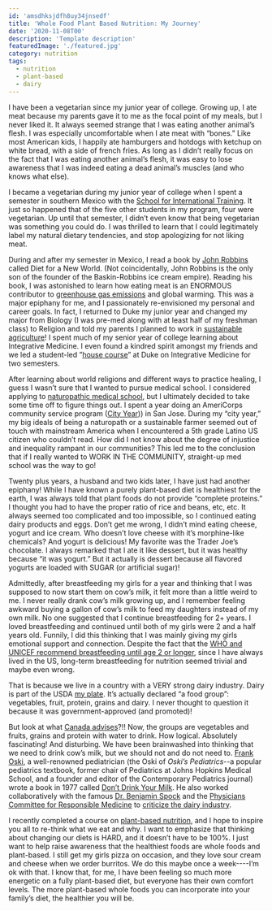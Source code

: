 ```yaml
---
id: 'amsdhksjdfh8uy34jnsedf'
title: 'Whole Food Plant Based Nutrition: My Journey'
date: '2020-11-08T00'
description: 'Template description'
featuredImage: './featured.jpg'
category: nutrition
tags:
  - nutrition
  - plant-based
  - dairy
---
```


I have been a vegetarian since my junior year of college. Growing up, I ate meat because my parents gave it to me as the focal point of my meals, but I never liked it. It always seemed strange that I was eating another animal’s flesh. I was especially uncomfortable when I ate meat with “bones.” Like most American kids, I happily ate hamburgers and hotdogs with ketchup on white bread, with a side of french fries.  As long as I didn’t really focus on the fact that I was eating another animal’s flesh, it was easy to lose awareness that I was indeed eating a dead animal’s muscles (and who knows what else).   

I became a vegetarian during my junior year of college when I spent a semester in southern Mexico with the [School for International Training](https://www.sit.edu/). It just so happened that of the five other students in my program, four were vegetarian. Up until that semester, I didn’t even know that being vegetarian was something you could do.  I was thrilled to learn that I could legitimately label my natural dietary tendencies, and stop apologizing for not liking meat.

During and after my semester in Mexico, I read a book by [John Robbins](https://www.johnrobbins.info/) called Diet for a New World.  (Not coincidentally, John Robbins is the only son of the founder of the Baskin-Robbins ice cream empire).  Reading his book, I was astonished to learn how eating meat is an ENORMOUS contributor to [greenhouse gas emissions](https://interactive.carbonbrief.org/what-is-the-climate-impact-of-eating-meat-and-dairy/#:~:text=A%20taste%20for%20meat%20has,of%2015%2Dto%2D1.&text=Meat%20and%20dairy%20specifically%20accounts,and%20Agricultural%20Organization%20(FAO).) and global warming. This was a major epiphany for me, and I passionately re-envisioned my personal and career goals. In fact, I returned to Duke my junior year and changed my major from Biology (I was pre-med along with at least half of my freshman class) to Religion and told my parents I planned to work in [sustainable agriculture](https://www.ucsusa.org/resources/what-sustainable-agriculture)!  I spent much of my senior year of college learning about Integrative Medicine. I even found a kindred spirit amongst my friends and we led a student-led ”[house course](https://trinity.duke.edu/house-courses)” at Duke on Integrative Medicine for two semesters. 

After learning about world religions and different ways to practice healing, I guess I wasn’t sure that I wanted to pursue medical school.  I considered applying to [naturopathic medical school](https://aanmc.org/naturopathic-schools/), but I ultimately decided to take some time off to figure things out. I spent a year doing an AmeriCorps community service program ([City Year](https://www.cityyear.org/))) in San Jose.  During my “city year,” my big ideals of being a naturopath or a sustainable farmer seemed out of touch with mainstream America when I encountered a 5th grade Latino US citizen who couldn’t read. How did I not know about the degree of injustice and inequality rampant in our communities?  This led me to the conclusion that if I really wanted to WORK IN THE COMMUNITY, straight-up med school was the way to go!  

Twenty plus years, a husband and two kids later, I have just had another epiphany!  While I have known a purely plant-based diet is healthiest for the earth, I was always told that plant foods do not provide “complete proteins.” I thought you had to have the proper ratio of rice and beans, etc, etc.  It always seemed too complicated and too impossible, so I continued eating dairy products and eggs.  Don’t get me wrong, I didn’t mind eating cheese, yogurt and ice cream. Who doesn’t love cheese with it’s morphine-like chemicals?  And yogurt is delicious! My favorite was the Trader Joe’s chocolate.  I always remarked that I ate it like dessert, but it was healthy because “it was yogurt.” But it actually is dessert because all flavored yogurts are loaded with SUGAR (or artificial sugar)!  

Admittedly, after breastfeeding my girls for a year and thinking that I was supposed to now start them on cow’s milk, it felt more than a little weird to me.  I never really drank cow’s milk growing up, and I remember feeling awkward buying a gallon of cow’s milk to feed my daughters instead of my own milk. No one suggested that I continue breastfeeding for 2+ years. I loved breastfeeding and continued until both of my girls were 2 and a half years old. Funnily, I did this thinking that I was mainly giving my girls emotional support and connection. Despite the fact that the [WHO and UNICEF recommend breastfeeding until age 2 or longer](https://www.who.int/news-room/fact-sheets/detail/infant-and-young-child-feeding#:~:text=WHO%20and%20UNICEF%20recommend%3A,years%20of%20age%20or%20beyond.), since I have always lived in the US, long-term breastfeeding for nutrition seemed trivial and maybe even wrong.

That is because we live in a country with a VERY strong dairy industry. Dairy is part of the USDA [my plate](https://www.choosemyplate.gov/). It’s actually declared “a food group”: vegetables, fruit, protein, grains and dairy. I never thought to question it because it was government-approved (and promoted)! 

But look at what [Canada advises](https://food-guide.canada.ca/en/)?!!  Now, the groups are vegetables and fruits, grains and protein with water to drink. How logical.  Absolutely fascinating! And disturbing.  We have been brainwashed into thinking that we need to drink cow’s milk, but we should not and do not need to.  [Frank Oski](https://en.wikipedia.org/wiki/Frank_Oski), a well-renowned pediatrician (the Oski of _Oski’s Pediatrics_--a popular pediatrics textbook, former chair of Pediatrics at Johns Hopkins Medical School, and a founder and editor of the Contemporary Pediatrics journal) wrote a book in 1977 called [Don’t Drink Your Milk](https://www.amazon.com/Dont-Drink-Your-Milk-Frank/dp/1479601659).  He also worked collaboratively with the famous [Dr. Benjamin Spock](https://en.wikipedia.org/wiki/Benjamin_Spock) and the [Physicians Committee for Responsible Medicine](https://www.pcrm.org/good-nutrition/nutrition-for-kids) to [criticize the dairy industry](https://greensboro.com/dr-spock-leads-criticism-dairy-industry-denies-charge-that-milk-is-bad-for-children/article_8c6c1569-36a6-5e1a-9532-1d54131bca2c.html).  

I recently completed a course on [plant-based nutrition](https://nutritionstudies.org/courses/plant-based-nutrition/), and I hope to inspire you all to re-think what we eat and why. I want to emphasize that thinking about changing our diets is HARD, and it doesn’t have to be 100%. I just want to help raise awareness that the healthiest foods are whole foods and plant-based. I still get my girls pizza on occasion, and they love sour cream and cheese when we order burritos. We do this maybe once a week----I’m ok with that. I know that, for me, I have been feeling so much more energetic on a fully plant-based diet, but everyone has their own comfort levels. The more plant-based whole foods you can incorporate into your family’s diet, the healthier you will be. 
